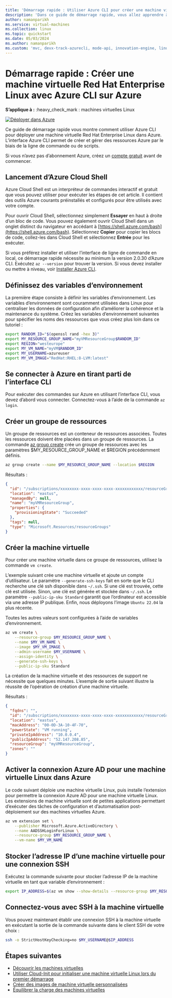 ```yaml
---
title: 'Démarrage rapide : Utiliser Azure CLI pour créer une machine virtuelle Red Hat Enterprise Linux'
description: 'Dans ce guide de démarrage rapide, vous allez apprendre à utiliser Azure CLI pour créer une machine virtuelle Red Hat Enterprise Linux'
author: namanparikh
ms.service: virtual-machines
ms.collection: linux
ms.topic: quickstart
ms.date: 05/03/2024
ms.author: namanparikh
ms.custom: 'mvc, devx-track-azurecli, mode-api, innovation-engine, linux-related-content'
---
```


# Démarrage rapide : Créer une machine virtuelle Red Hat Enterprise Linux avec Azure CLI sur Azure

**S’applique à :** :heavy_check_mark : machines virtuelles Linux

[![Déployer dans Azure](https://aka.ms/deploytoazurebutton)](https://go.microsoft.com/fwlink/?linkid=2286317)

Ce guide de démarrage rapide vous montre comment utiliser Azure CLI pour déployer une machine virtuelle Red Hat Enterprise Linux dans Azure. L’interface Azure CLI permet de créer et gérer des ressources Azure par le biais de la ligne de commande ou de scripts.

Si vous n’avez pas d’abonnement Azure, créez un [compte gratuit](https://azure.microsoft.com/free/?WT.mc_id=A261C142F) avant de commencer.

## Lancement d’Azure Cloud Shell

Azure Cloud Shell est un interpréteur de commandes interactif et gratuit que vous pouvez utiliser pour exécuter les étapes de cet article. Il contient des outils Azure courants préinstallés et configurés pour être utilisés avec votre compte. 

Pour ouvrir Cloud Shell, sélectionnez simplement **Essayer** en haut à droite d’un bloc de code. Vous pouvez également ouvrir Cloud Shell dans un onglet distinct du navigateur en accédant à [https://shell.azure.com/bash](https://shell.azure.com/bash). Sélectionnez **Copier** pour copier les blocs de code, collez-les dans Cloud Shell et sélectionnez **Entrée** pour les exécuter.

Si vous préférez installer et utiliser l’interface de ligne de commande en local, ce démarrage rapide nécessite au minimum la version 2.0.30 d’Azure CLI. Exécutez `az --version` pour trouver la version. Si vous devez installer ou mettre à niveau, voir [Installer Azure CLI]( /cli/azure/install-azure-cli).

## Définissez des variables d’environnement

La première étape consiste à définir les variables d’environnement. Les variables d’environnement sont couramment utilisées dans Linux pour centraliser les données de configuration afin d’améliorer la cohérence et la maintenance du système. Créez les variables d’environnement suivantes pour spécifier les noms des ressources que vous créez plus loin dans ce tutoriel :

```bash
export RANDOM_ID="$(openssl rand -hex 3)"
export MY_RESOURCE_GROUP_NAME="myVMResourceGroup$RANDOM_ID"
export REGION="westeurope"
export MY_VM_NAME="myVM$RANDOM_ID"
export MY_USERNAME=azureuser
export MY_VM_IMAGE="RedHat:RHEL:8-LVM:latest"
```

## Se connecter à Azure en tirant parti de l’interface CLI

Pour exécuter des commandes sur Azure en utilisant l’interface CLI, vous devez d’abord vous connecter. Connectez-vous à l’aide de la commande `az login`.

## Créer un groupe de ressources

Un groupe de ressources est un conteneur de ressources associées. Toutes les ressources doivent être placées dans un groupe de ressources. La commande [az group create](/cli/azure/group) crée un groupe de ressources avec les paramètres $MY_RESOURCE_GROUP_NAME et $REGION précédemment définis.

```bash
az group create --name $MY_RESOURCE_GROUP_NAME --location $REGION
```

Résultats :

<!-- expected_similarity=0.3 -->
```json
{
  "id": "/subscriptions/xxxxxxxx-xxxx-xxxx-xxxx-xxxxxxxxxxxx/resourceGroups/myVMResourceGroup",
  "location": "eastus",
  "managedBy": null,
  "name": "myVMResourceGroup",
  "properties": {
    "provisioningState": "Succeeded"
  },
  "tags": null,
  "type": "Microsoft.Resources/resourceGroups"
}
```

## Créer la machine virtuelle

Pour créer une machine virtuelle dans ce groupe de ressources, utilisez la commande `vm create`. 

L’exemple suivant crée une machine virtuelle et ajoute un compte d’utilisateur. Le paramètre `--generate-ssh-keys` fait en sorte que le CLI recherche une clé ssh disponible dans `~/.ssh`. Si une clé est trouvée, cette clé est utilisée. Sinon, une clé est générée et stockée dans `~/.ssh`. Le paramètre `--public-ip-sku Standard` garantit que l’ordinateur est accessible via une adresse IP publique. Enfin, nous déployons l’image `Ubuntu 22.04` la plus récente.

Toutes les autres valeurs sont configurées à l’aide de variables d’environnement.

```bash
az vm create \
    --resource-group $MY_RESOURCE_GROUP_NAME \
    --name $MY_VM_NAME \
    --image $MY_VM_IMAGE \
    --admin-username $MY_USERNAME \
    --assign-identity \
    --generate-ssh-keys \
    --public-ip-sku Standard
```

La création de la machine virtuelle et des ressources de support ne nécessite que quelques minutes. L’exemple de sortie suivant illustre la réussite de l’opération de création d’une machine virtuelle.

Résultats :
<!-- expected_similarity=0.3 -->
```json
{
  "fqdns": "",
  "id": "/subscriptions/xxxxxxxx-xxxx-xxxx-xxxx-xxxxxxxxxxxx/resourceGroups/myVMResourceGroup/providers/Microsoft.Compute/virtualMachines/myVM",
  "location": "eastus",
  "macAddress": "00-0D-3A-10-4F-70",
  "powerState": "VM running",
  "privateIpAddress": "10.0.0.4",
  "publicIpAddress": "52.147.208.85",
  "resourceGroup": "myVMResourceGroup",
  "zones": ""
}
```

## Activer la connexion Azure AD pour une machine virtuelle Linux dans Azure

Le code suivant déploie une machine virtuelle Linux, puis installe l’extension pour permettre la connexion Azure AD pour une machine virtuelle Linux. Les extensions de machine virtuelle sont de petites applications permettant d’exécuter des tâches de configuration et d’automatisation post-déploiement sur des machines virtuelles Azure.

```bash
az vm extension set \
    --publisher Microsoft.Azure.ActiveDirectory \
    --name AADSSHLoginForLinux \
    --resource-group $MY_RESOURCE_GROUP_NAME \
    --vm-name $MY_VM_NAME
```

## Stocker l’adresse IP d’une machine virtuelle pour une connexion SSH

Exécutez la commande suivante pour stocker l’adresse IP de la machine virtuelle en tant que variable d’environnement :

```bash
export IP_ADDRESS=$(az vm show --show-details --resource-group $MY_RESOURCE_GROUP_NAME --name $MY_VM_NAME --query publicIps --output tsv)
```

## Connectez-vous avec SSH à la machine virtuelle

<!--## Export the SSH configuration for use with SSH clients that support OpenSSH & SSH into the VM.
Log in to Azure Linux VMs with Azure AD supports exporting the OpenSSH certificate and configuration. That means you can use any SSH clients that support OpenSSH-based certificates to sign in through Azure AD. The following example exports the configuration for all IP addresses assigned to the VM:-->

<!--
```bash
yes | az ssh config --file ~/.ssh/config --name $MY_VM_NAME --resource-group $MY_RESOURCE_GROUP_NAME
```
-->

Vous pouvez maintenant établir une connexion SSH à la machine virtuelle en exécutant la sortie de la commande suivante dans le client SSH de votre choix :

```bash
ssh -o StrictHostKeyChecking=no $MY_USERNAME@$IP_ADDRESS
```

## Étapes suivantes

* [Découvrir les machines virtuelles](../index.yml)
* [Utiliser Cloud-Init pour initialiser une machine virtuelle Linux lors du premier démarrage](tutorial-automate-vm-deployment.md)
* [Créer des images de machine virtuelle personnalisées](tutorial-custom-images.md)
* [Équilibrer la charge des machines virtuelles](../../load-balancer/quickstart-load-balancer-standard-public-cli.md)
